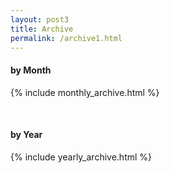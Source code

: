 ```yaml
---
layout: post3
title: Archive
permalink: /archive1.html
---
```

#### by Month
{% include monthly_archive.html %}

<br/>

#### by Year
{% include yearly_archive.html %}
